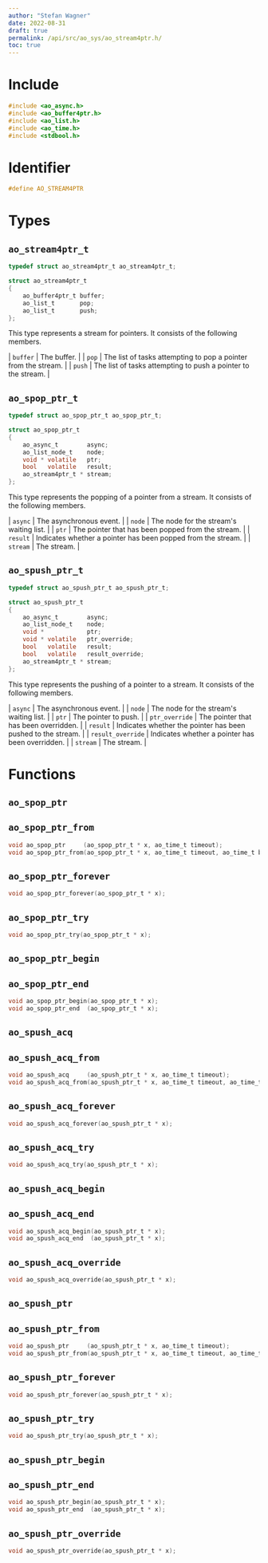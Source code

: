 ```yaml
---
author: "Stefan Wagner"
date: 2022-08-31
draft: true
permalink: /api/src/ao_sys/ao_stream4ptr.h/
toc: true
---
```


# Include

```c
#include <ao_async.h>
#include <ao_buffer4ptr.h>
#include <ao_list.h>
#include <ao_time.h>
#include <stdbool.h>
```

# Identifier

```c
#define AO_STREAM4PTR
```

# Types

## `ao_stream4ptr_t`

```c
typedef struct ao_stream4ptr_t ao_stream4ptr_t;
```

```c
struct ao_stream4ptr_t
{
    ao_buffer4ptr_t buffer;
    ao_list_t       pop;
    ao_list_t       push;
};
```

This type represents a stream for pointers. It consists of the following members.

| `buffer` | The buffer. |
| `pop` | The list of tasks attempting to pop a pointer from the stream. |
| `push` | The list of tasks attempting to push a pointer to the stream. |

## `ao_spop_ptr_t`

```c
typedef struct ao_spop_ptr_t ao_spop_ptr_t;
```

```c
struct ao_spop_ptr_t
{
    ao_async_t        async;
    ao_list_node_t    node;
    void * volatile   ptr;
    bool   volatile   result;
    ao_stream4ptr_t * stream;
};
```

This type represents the popping of a pointer from a stream. It consists of the following members.

| `async` | The asynchronous event. |
| `node` | The node for the stream's waiting list. |
| `ptr` | The pointer that has been popped from the stream. |
| `result` | Indicates whether a pointer has been popped from the stream. |
| `stream` | The stream. |

## `ao_spush_ptr_t`

```c
typedef struct ao_spush_ptr_t ao_spush_ptr_t;
```

```c
struct ao_spush_ptr_t
{
    ao_async_t        async;
    ao_list_node_t    node;
    void *            ptr;
    void * volatile   ptr_override;
    bool   volatile   result;
    bool   volatile   result_override;
    ao_stream4ptr_t * stream;
};
```

This type represents the pushing of a pointer to a stream. It consists of the following members.

| `async` | The asynchronous event. |
| `node` | The node for the stream's waiting list. |
| `ptr` | The pointer to push. |
| `ptr_override` | The pointer that has been overridden. |
| `result` | Indicates whether the pointer has been pushed to the stream. |
| `result_override` | Indicates whether a pointer has been overridden. |
| `stream` | The stream. |

# Functions

## `ao_spop_ptr`
## `ao_spop_ptr_from`

```c
void ao_spop_ptr     (ao_spop_ptr_t * x, ao_time_t timeout);
void ao_spop_ptr_from(ao_spop_ptr_t * x, ao_time_t timeout, ao_time_t beginning);
```

## `ao_spop_ptr_forever`

```c
void ao_spop_ptr_forever(ao_spop_ptr_t * x);
```

## `ao_spop_ptr_try`

```c
void ao_spop_ptr_try(ao_spop_ptr_t * x);
```

## `ao_spop_ptr_begin`
## `ao_spop_ptr_end`

```c
void ao_spop_ptr_begin(ao_spop_ptr_t * x);
void ao_spop_ptr_end  (ao_spop_ptr_t * x);
```

## `ao_spush_acq`
## `ao_spush_acq_from`

```c
void ao_spush_acq     (ao_spush_ptr_t * x, ao_time_t timeout);
void ao_spush_acq_from(ao_spush_ptr_t * x, ao_time_t timeout, ao_time_t beginning);
```

## `ao_spush_acq_forever`

```c
void ao_spush_acq_forever(ao_spush_ptr_t * x);
```

## `ao_spush_acq_try`

```c
void ao_spush_acq_try(ao_spush_ptr_t * x);
```

## `ao_spush_acq_begin`
## `ao_spush_acq_end`

```c
void ao_spush_acq_begin(ao_spush_ptr_t * x);
void ao_spush_acq_end  (ao_spush_ptr_t * x);
```

## `ao_spush_acq_override`

```c
void ao_spush_acq_override(ao_spush_ptr_t * x);
```

## `ao_spush_ptr`
## `ao_spush_ptr_from`

```c
void ao_spush_ptr     (ao_spush_ptr_t * x, ao_time_t timeout);
void ao_spush_ptr_from(ao_spush_ptr_t * x, ao_time_t timeout, ao_time_t beginning);
```

## `ao_spush_ptr_forever`

```c
void ao_spush_ptr_forever(ao_spush_ptr_t * x);
```

## `ao_spush_ptr_try`

```c
void ao_spush_ptr_try(ao_spush_ptr_t * x);
```

## `ao_spush_ptr_begin`
## `ao_spush_ptr_end`

```c
void ao_spush_ptr_begin(ao_spush_ptr_t * x);
void ao_spush_ptr_end  (ao_spush_ptr_t * x);
```

## `ao_spush_ptr_override`

```c
void ao_spush_ptr_override(ao_spush_ptr_t * x);
```
